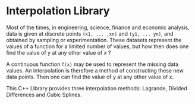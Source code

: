 # Interpolation Library

Most of the times, in engineering, science, finance and economic analysis, data is given at discrete points `(x1, ... ,xn)` and `(y1, ... yn)`, and obtained by sampling or experimentation. These datasets represent the values of a function for a limited number of values, but how then does one find the value of y at any other value of x ?

A continuous function `f(x)` may be used to represent the missing data values. An interpolation is therefore a method of constructing these new data points. Then one can find the value of y at any other value of x.

This C++ Library provides three interpolation methods: Lagrande, Divided Differences and Cubic Splines.

